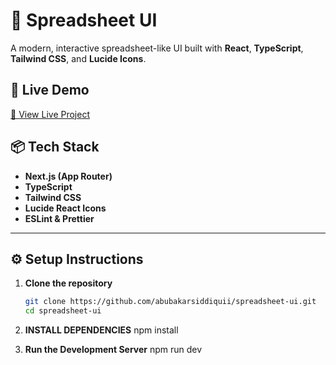 # 🧮 Spreadsheet UI

A modern, interactive spreadsheet-like UI built with **React**, **TypeScript**, **Tailwind CSS**, and **Lucide Icons**.

## 🚀 Live Demo

[🔗 View Live Project](https://spreadsheet-ui.vercel.app/) <!-- Replace this with your actual Vercel link -->

## 📦 Tech Stack

- **Next.js (App Router)**
- **TypeScript**
- **Tailwind CSS**
- **Lucide React Icons**
- **ESLint & Prettier**

---

## ⚙️ Setup Instructions

1. **Clone the repository**
   ```bash
   git clone https://github.com/abubakarsiddiquii/spreadsheet-ui.git
   cd spreadsheet-ui
2. **INSTALL DEPENDENCIES**
   npm install
   
4. **Run the Development Server**
  npm run dev


